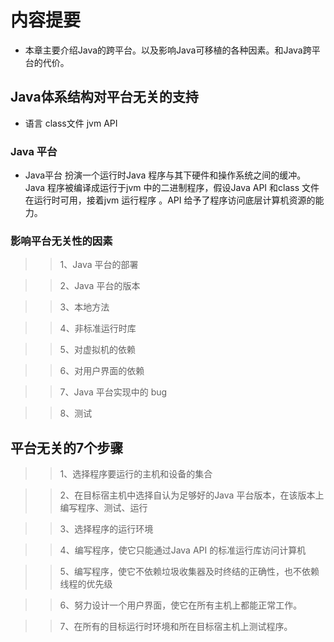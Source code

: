 # 内容提要
* 本章主要介绍Java的跨平台。以及影响Java可移植的各种因素。和Java跨平台的代价。


## Java体系结构对平台无关的支持
* 语言   class文件 jvm API


### Java 平台
* Java平台 扮演一个运行时Java 程序与其下硬件和操作系统之间的缓冲。 Java 程序被编译成运行于jvm 中的二进制程序，假设Java API 和class 文件在运行时可用，接着jvm 运行程序 。API
给予了程序访问底层计算机资源的能力。

### 影响平台无关性的因素

>>1、Java 平台的部署

>>2、Java 平台的版本

>>3、本地方法

>>4、非标准运行时库

>>5、对虚拟机的依赖

>>6、对用户界面的依赖

>>7、Java 平台实现中的 bug

>>8、测试

## 平台无关的7个步骤

>> 1、选择程序要运行的主机和设备的集合

>> 2、在目标宿主机中选择自认为足够好的Java 平台版本，在该版本上编写程序、测试、运行

>> 3、选择程序的运行环境

>> 4、编写程序，使它只能通过Java API 的标准运行库访问计算机

>> 5、编写程序，使它不依赖垃圾收集器及时终结的正确性，也不依赖线程的优先级

>> 6、努力设计一个用户界面，使它在所有主机上都能正常工作。

>> 7、在所有的目标运行时环境和所在目标宿主机上测试程序。
















